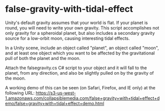 # false-gravity-with-tidal-effect
Unity's default gravity assumes that your world is flat. If your planet is round, you will need to write your own gravity. 
This script accomplishes not only gravity for a spheroidal planet, but also includes a secondary gravity source for a low-orbit moon, causing interesting tidal effects.

In a Unity scene, include an object called "planet", an object called "moon", and at least one object which you want to be affected by the gravitational pull of both the planet and the moon. 

Attach the falsegravity.cs C# script to your object and it will fall to the planet, from any direction, and also be slightly pulled on by the gravity of the moon.

A working demo of this can be seen (on Safari, Firefox, and IE only) at the following URL: https://s3-us-west-1.amazonaws.com/collapsiblemedia.com/false+gravity+with+tidal+effect+demo/false+gravity+with+tidal+effect+demo.html
